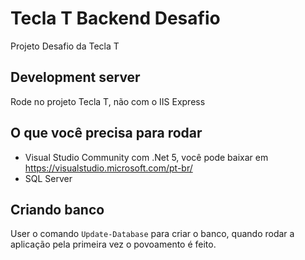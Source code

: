 # Tecla T Backend Desafio

Projeto Desafio da Tecla T

## Development server
Rode no projeto Tecla T, não com o IIS Express

## O que você precisa para rodar
- Visual Studio Community com .Net 5, você pode baixar em https://visualstudio.microsoft.com/pt-br/
- SQL Server

## Criando banco
User o comando `Update-Database` para criar o banco, quando rodar a aplicação pela primeira vez o povoamento é feito.
